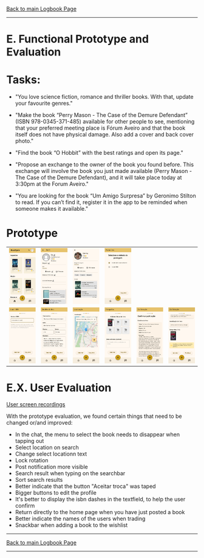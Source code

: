 [Back to main Logbook Page](../hci_logbook.md)

---

# E. Functional Prototype and Evaluation

# Tasks:

- "You love science fiction, romance and thriller books. With that, update your favourite genres."

- "Make the book “Perry Mason - The Case of the Demure Defendant” (ISBN 978-0345-371-485) available for other people to see, mentioning that your preferred meeting place is Fórum Aveiro and that the book itself does not have physical damage. Also add a cover and back cover photo."

- "Find the book “O Hobbit” with the best ratings and open its page."

- "Propose an exchange to the owner of the book you found before. This exchange will involve the book you just made available (Perry Mason - The Case of the Demure Defendant), and it will take place today at 3:30pm at the Forum Aveiro."

- "You are looking for the book “Um Amigo Surpresa” by Geronimo Stilton to read. If you can’t find it, register it in the app to be reminded when someone makes it available."

# Prototype
<table>
<tr>
    <td>
        <img src="images/01.jpg" width="200">
    </td>
    <td>
        <img src="images/02.jpg" width="200">
    </td>
    <!-- Pesquisa
    <td>
        <img src="images/03.jpg" width="200">
    </td>
    -->
    <!-- Tem barra em baixo
    <td>
        <img src="images/04.jpg" width="200">
    </td>
    -->
    <!-- Tem barra em baixo
    <td>
        <img src="images/05.jpg" width="200">
    </td>
    -->
    <!-- Ordenação da pesquisa
    <td>
        <img src="images/06.jpg" width="200">
    </td>
    -->
    <td>
        <img src="images/07.jpg" width="200">
    </td>
    <td>
        <img src="images/08.jpg" width="200">
    </td>
    <!-- Tem traços no textfield
    <td>
        <img src="images/09.jpg" width="200">
    </td>
    -->
    </tr>
    <tr>
    <td>
        <img src="images/10.jpg" width="200">
    </td>
    <td>
        <img src="images/11.jpg" width="200">
    </td>
    <td>
        <img src="images/12.jpg" width="200">
    </td>
    <td>
        <img src="images/13.jpg" width="200">
    </td>
    <td>
        <img src="images/14.jpg" width="200">
    </td>
    <td>
        <img src="images/15.jpg" width="200">
    </td>
    <!-- Novo aviso de confirmação de postagem
    <td>
        <img src="images/16.jpg" width="200">
    </td>
    -->
    <!-- Novo aviso para colocar na wishlist
    <td>
        <img src="images/17.jpg" width="200">
    </td>
    -->
    </tr>
</table>


# E.X. User Evaluation

[User screen recordings](https://drive.google.com/drive/folders/1ml2vwxHAi8qVEqWIX87hyjiFsuQmDWBM?usp=sharing)

With the prototype evaluation, we found certain things that need to be changed or/and improved:

- In the chat, the menu to select the book needs to disappear when tapping out
- Select location on search
- Change select locationn text
- Lock rotation
- Post notification more visible
- Search result when typing on the searchbar
- Sort search results
- Better indicate that the button "Aceitar troca" was taped
- Bigger buttons to edit the profile
- It's better to display the isbn dashes in the textfield, to help the user confirm
- Return directly to the home page when you have just posted a book
- Better indicate the names of the users when trading
- Snackbar when adding a book to the wishlist

---
[Back to main Logbook Page](../hci_logbook.md)

---